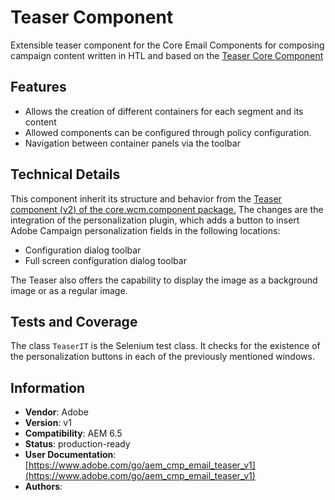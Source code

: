 <!--
Copyright 2021 Adobe

Licensed under the Apache License, Version 2.0 (the "License");
you may not use this file except in compliance with the License.
You may obtain a copy of the License at

    http://www.apache.org/licenses/LICENSE-2.0

Unless required by applicable law or agreed to in writing, software
distributed under the License is distributed on an "AS IS" BASIS,
WITHOUT WARRANTIES OR CONDITIONS OF ANY KIND, either express or implied.
See the License for the specific language governing permissions and
limitations under the License.
-->
# Teaser Component

Extensible teaser component for the Core Email Components for composing campaign content written in HTL and based on the [Teaser Core Component](https://github.com/adobe/aem-core-wcm-components/tree/main/content/src/content/jcr_root/apps/core/wcm/components/teaser/v2/teaser)

## Features

* Allows the creation of different containers for each segment and its content
* Allowed components can be configured through policy configuration.
* Navigation between container panels via the toolbar

## Technical Details

This component inherit its structure and behavior from the [Teaser component (v2) of the core.wcm.component package.](https://github.com/adobe/aem-core-wcm-components/tree/main/content/src/content/jcr_root/apps/core/wcm/components/teaser/v2/teaser) The changes are the integration of the personalization plugin, which adds a button to insert Adobe Campaign personalization fields in the following locations:

* Configuration dialog toolbar
* Full screen configuration dialog toolbar

The Teaser also offers the capability to display the image as a background image or as a regular image.

## Tests and Coverage

The class `TeaserIT` is the Selenium test class. It checks for the existence of the personalization buttons in each of the previously mentioned windows.

## Information

* **Vendor**: Adobe
* **Version**: v1
* **Compatibility**: AEM 6.5
* **Status**: production-ready
* **User Documentation**: [https://www.adobe.com/go/aem_cmp_email_teaser_v1](https://www.adobe.com/go/aem_cmp_email_teaser_v1)
* **Authors**: 
